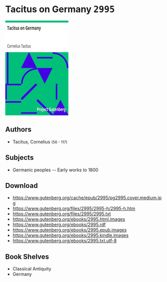 # Tacitus on Germany <kbd>2995</kbd>

![](./cover.medium.jpg "")

## Authors


 - Tacitus, Cornelius <small>(56 - 117)</small>

## Subjects


 - Germanic peoples -- Early works to 1800

## Download


 - https://www.gutenberg.org/cache/epub/2995/pg2995.cover.medium.jpg
 - https://www.gutenberg.org/files/2995/2995-h/2995-h.htm
 - https://www.gutenberg.org/files/2995/2995.txt
 - https://www.gutenberg.org/ebooks/2995.html.images
 - https://www.gutenberg.org/ebooks/2995.rdf
 - https://www.gutenberg.org/ebooks/2995.epub.images
 - https://www.gutenberg.org/ebooks/2995.kindle.images
 - https://www.gutenberg.org/ebooks/2995.txt.utf-8

## Book Shelves


 - Classical Antiquity
 - Germany
